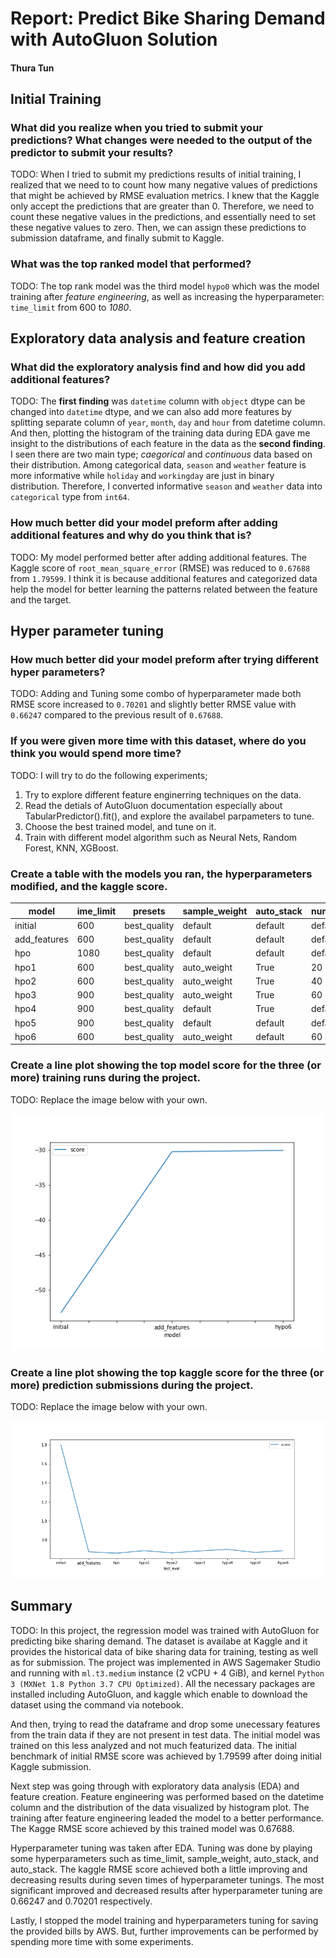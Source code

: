 # Report: Predict Bike Sharing Demand with AutoGluon Solution
#### Thura Tun

## Initial Training
### What did you realize when you tried to submit your predictions? What changes were needed to the output of the predictor to submit your results?
TODO: When I tried to submit my predictions results of initial training, I realized that we need to to count how many negative values of predictions that might be achieved by RMSE evaluation metrics. I knew that the Kaggle only accept the predictions that are greater than 0. Therefore, we need to count these negative values in the predictions, and essentially need to set these negative values to zero. Then, we can assign these predictions to submission dataframe, and finally submit to Kaggle.

### What was the top ranked model that performed?
TODO: The top rank model was the third model `hypo0` which was the model training after *feature engineering*, as well as increasing the hyperparameter: `time_limit` from 600 to *1080*.

## Exploratory data analysis and feature creation
### What did the exploratory analysis find and how did you add additional features?
TODO: The **first finding** was `datetime` column with `object` dtype can be changed into `datetime` dtype, and we can also add more features by splitting separate column of `year`, `month`, `day` and `hour` from datetime column. And then, plotting the histogram of the training data during EDA gave me insight to the distributions of each feature in the data as the **second finding**. I seen there are two main type; *caegorical* and *continuous* data based on their distribution. Among categorical data, `season` and `weather` feature is more informative while `holiday` and `workingday` are just in binary distribution. Therefore, I converted informative `season` and `weather` data into `categorical` type from `int64`.  

### How much better did your model preform after adding additional features and why do you think that is?
TODO: My model performed better after adding additional features. The Kaggle score of `root_mean_square_error` (RMSE) was reduced to `0.67688` from `1.79599`. I think it is because additional features and categorized data help the model for better learning the patterns related between the feature and the target.

## Hyper parameter tuning
### How much better did your model preform after trying different hyper parameters?
TODO: Adding and Tuning some combo of hyperparameter made both RMSE score increased to `0.70201` and slightly better RMSE value with `0.66247` compared to the previous result of `0.67688`.

### If you were given more time with this dataset, where do you think you would spend more time?
TODO: I will try to do the following experiments;
1. Try to explore different feature enginerring techniques on the data.
2. Read the detials of AutoGluon documentation especially about TabularPredictor().fit(), and explore the availabel parpameters to tune.
3. Choose the best trained model, and tune on it.
4. Train with different model algorithm such as Neural Nets, Random Forest, KNN, XGBoost.

### Create a table with the models you ran, the hyperparameters modified, and the kaggle score.
|model|ime_limit|presets|sample_weight|auto_stack|num_bag_sets|score|
|--|--|--|--|--|--|--|
|initial|600|best_quality|default|default|default|1.79599|
|add_features|600|best_quality|default|default|default|0.67688|
|hpo|1080|best_quality|default|default|default|0.66247|
|hpo1|600|best_quality|auto_weight|True|20|0.68865|
|hpo2|600|best_quality|auto_weight|True|40|0.66586|
|hpo3|900|best_quality|auto_weight|True|60|0.68616|
|hpo4|900|best_quality|default|True|default|0.70201|
|hpo5|900|best_quality|default|default|default|0.67053|
|hpo6|600|best_quality|auto_weight|default|60|0.68806|

### Create a line plot showing the top model score for the three (or more) training runs during the project.

TODO: Replace the image below with your own.

![model_train_score.png](imgs/model_train_score.png)

### Create a line plot showing the top kaggle score for the three (or more) prediction submissions during the project.

TODO: Replace the image below with your own.

![model_test_score.png](imgs/model_test_score.png)

## Summary
TODO: In this project, the regression model was trained with AutoGluon for predicting bike sharing demand. The dataset is availabe at Kaggle and it provides the historical data of bike sharing data for training, testing as well as for submission. The project was implemented in AWS Sagemaker Studio and running with `ml.t3.medium` instance (2 vCPU + 4 GiB), and kernel `Python 3 (MXNet 1.8 Python 3.7 CPU Optimized)`. All the necessary packages are installed including AutoGluon, and kaggle which enable to download the dataset using the command via notebook.

And then, trying to read the dataframe and drop some unecessary features from the train data if they are not present in test data. The initial model was trained on this less analyzed and not much featurized data. The initial benchmark of initial RMSE score was achieved by 1.79599 after doing initial Kaggle submission.

Next step was going through with exploratory data analysis (EDA) and feature creation. Feature engineering was performed based on the datetime column and the distribution of the data visualized by histogram plot. The training after feature engineering leaded the model to a better performance. The Kagge RMSE score achieved by this trained model was 0.67688.

Hyperparameter tuning was taken after EDA. Tuning was done by playing some hyperparameters such as time_limit, sample_weight, auto_stack, and auto_stack. The kaggle RMSE score achieved both a little improving and decreasing results during seven times of hyperparameter tunings. The most significant improved and decreased results after hyperparameter tuning are 0.66247 and 0.70201 respectively. 

Lastly, I stopped the model training and hyperparameters tuning for saving the provided bills by AWS. But, further improvements can be performed by spending more time with some experiments.
